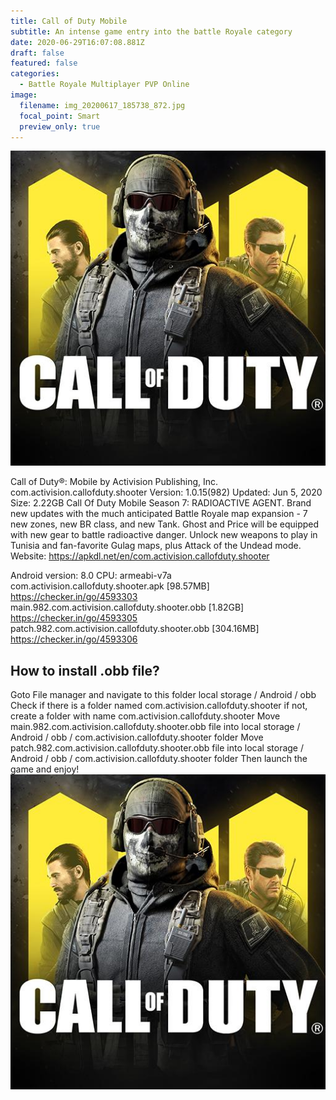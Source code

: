 ```yaml
---
title: Call of Duty Mobile
subtitle: An intense game entry into the battle Royale category
date: 2020-06-29T16:07:08.881Z
draft: false
featured: false
categories:
  - Battle Royale Multiplayer PVP Online
image:
  filename: img_20200617_185738_872.jpg
  focal_point: Smart
  preview_only: true
---
```

![](img_20200617_185738_872.jpg)

Call of Duty®: Mobile by Activision Publishing, Inc.
com.activision.callofduty.shooter
Version: 1.0.15(982)
Updated: Jun 5, 2020
Size: 2.22GB
Call Of Duty Mobile Season 7: RADIOACTIVE AGENT. Brand new updates with the much anticipated Battle Royale map expansion - 7 new zones, new BR class, and new Tank. Ghost and Price will be equipped with new gear to battle radioactive danger. Unlock new weapons to play in Tunisia and fan-favorite Gulag maps, plus Attack of the Undead mode.
Website: https://apkdl.net/en/com.activision.callofduty.shooter

Android version: 8.0
CPU: armeabi-v7a
com.activision.callofduty.shooter.apk \[98.57MB]
https://checker.in/go/4593303
main.982.com.activision.callofduty.shooter.obb \[1.82GB]
https://checker.in/go/4593305
patch.982.com.activision.callofduty.shooter.obb \[304.16MB]
https://checker.in/go/4593306

## How to install .obb file?

Goto File manager and navigate to this folder local storage / Android / obb
Check if there is a folder named com.activision.callofduty.shooter if not, create a folder with name com.activision.callofduty.shooter
Move main.982.com.activision.callofduty.shooter.obb file into local storage / Android / obb / com.activision.callofduty.shooter folder
Move patch.982.com.activision.callofduty.shooter.obb file into local storage / Android / obb / com.activision.callofduty.shooter folder
Then launch the game and enjoy!![](img_20200617_185738_872.jpg)